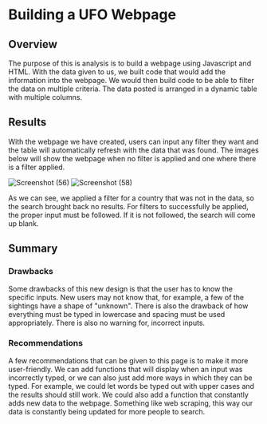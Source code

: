 # Building a UFO Webpage
## Overview
The purpose of this is analysis is to build a webpage using Javascript and HTML. With the data given to us, we built code that would add the information into the webpage. We would then build code to be able to filter the data on multiple criteria. The data posted is arranged in a dynamic table with multiple columns.
## Results
With the webpage we have created, users can input any filter they want and the table will automatically refresh with the data that was found. The images below will show the webpage when no filter is applied and one where there is a filter applied.

![Screenshot (56)](https://user-images.githubusercontent.com/106933029/186735308-1360dabb-e1e0-4d76-b31c-d3398857aaee.png)
![Screenshot (58)](https://user-images.githubusercontent.com/106933029/186740569-cd6ff5cc-e0ba-47db-add4-27b7d82de3c1.png)

As we can see, we applied a filter for a country that was not in the data, so the search brought back no results. For filters to successfully be applied, the proper input must be followed. If it is not followed, the search will come up blank.
## Summary
### Drawbacks
Some drawbacks of this new design is that the user has to know the specific inputs. New users may not know that, for example, a few of the sightings have a shape of "unknown". There is also the drawback of how everything must be typed in lowercase and spacing must be used appropriately. There is also no warning for, incorrect inputs.
### Recommendations
A few recommendations that can be given to this page is to make it more user-friendly. We can add functions that will display when an input was incorrectly typed, or we can also just add more ways in which they can be typed. For example, we could let words be typed out with upper cases and the results should still work. We could also add a function that constantly adds new data to the webpage. Something like web scraping, this way our data is constantly being updated for more people to search.
